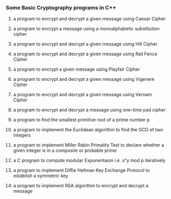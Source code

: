 ### Some Basic Cryptography programs in C++

1. a program to encrypt and decrypt a given message using Caesar Cipher

2. a program to encrypt a message using a monoalphabetic substitution cipher

3. a program to encrypt and decrypt a given message using Hill Cipher

4. a program to encrypt and decrypt a given message using Rail Fence Cipher

5. a program to encrypt a given message using Playfair Cipher

6. a program to encrypt and decrypt a given message using Vigenere Cipher

7. a program to encrypt and decrypt a given message using Vernam Cipher

8. a program to encrypt and decrypt a message using one-time pad cipher

9. a program to find the smallest primitive root of a prime number p

10. a program to implement the Euclidean algorithm to find the GCD of two integers

11. a program to implement Miller Rabin Primality Test to declare whether a given integer is in a composite or probable prime

12. a C program to compute modular Exponentaion i.e. x^y mod p iteratively

13. a program to implement Diffie Hellman Key Exchange Protocol to establish a symmetric key

14. a program to implement RSA algorithm to encrypt and decrypt a message
